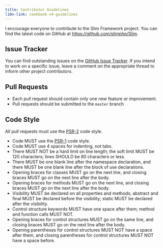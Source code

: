 ```yaml
---
title: Contributor Guidelines
l10n-link: cookbook-v4-guidelines
---
```


I encourage everyone to contribute to the Slim Framework project. You can find the latest code on GitHub at <https://github.com/slimphp/Slim>.

## Issue Tracker

You can find outstanding issues on the [GitHub Issue Tracker](https://github.com/slimphp/Slim/issues). If you intend to work on a specific issue, leave a comment on the appropriate thread to inform other project contributors.

## Pull Requests

* Each pull request should contain only one new feature or improvement.
* Pull requests should be submitted to the `master` branch

## Code Style

All pull requests must use the [PSR-2](http://www.php-fig.org/psr/psr-2/) code style.

* Code MUST use the [PSR-1](http://www.php-fig.org/psr/psr-1/) code style.
* Code MUST use 4 spaces for indenting, not tabs.
* There MUST NOT be a hard limit on line length; the soft limit MUST be 120 characters; lines SHOULD be 80 characters or less.
* There MUST be one blank line after the namespace declaration, and there MUST be one blank line after the block of use declarations.
* Opening braces for classes MUST go on the next line, and closing braces MUST go on the next line after the body.
* Opening braces for methods MUST go on the next line, and closing braces MUST go on the next line after the body.
* Visibility MUST be declared on all properties and methods; abstract and final MUST be declared before the visibility; static MUST be declared after the visibility.
* Control structure keywords MUST have one space after them; method and function calls MUST NOT.
* Opening braces for control structures MUST go on the same line, and closing braces MUST go on the next line after the body.
* Opening parentheses for control structures MUST NOT have a space after them, and closing parentheses for control structures MUST NOT have a space before.
